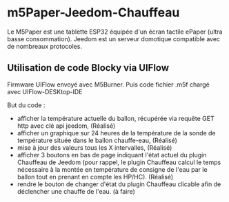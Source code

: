 # m5Paper-Jeedom-Chauffeau

Le M5Paper est une tablette ESP32 équipée d'un écran tactile ePaper (ultra basse consommation).
Jeedom est un serveur domotique compatible avec de nombreaux protocoles.

## Utilisation de code Blocky via UIFlow 
Firmware UIFlow envoyé avec M5Burner.
Puis code fichier .m5f chargé avec UIFlow-DESKtop-IDE 

But du code :
- afficher la température actuelle du ballon, récupérée via requête GET http avec clé api jeedom, (Réalisé)
- afficher un graphique sur 24 heures de la température de la sonde de température située dans le ballon chauffe-eau, (Réalisé)
- mise à jour des valeurs tous les X intervalles, (Réalisé)
- afficher 3 boutons en bas de page indiquant l'état actuel du plugin Chauffeau de Jeedom (pour rappel, le plugin Chauffeau calcul le temps nécessaire à la montée en température de consigne de l'eau par le ballon tout en prenant en compte les HP/HC). (Réalisé)
- rendre le bouton de changer d'état du plugin Chauffeau clicable afin de déclencher une chauffe de l'eau. (à faire)

